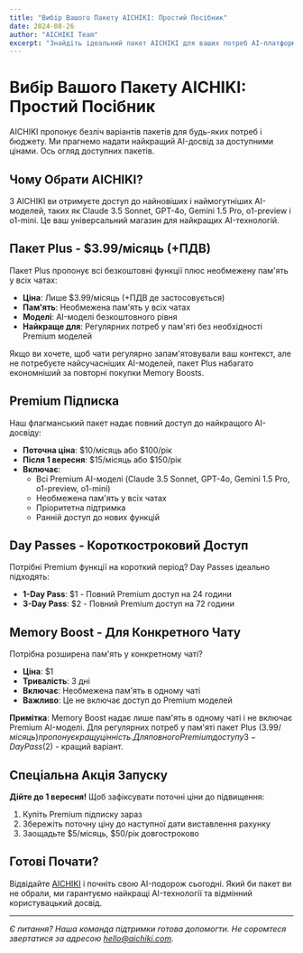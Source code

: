 ```yaml
---
title: "Вибір Вашого Пакету AICHIKI: Простий Посібник"
date: 2024-08-26
author: "AICHIKI Team"
excerpt: "Знайдіть ідеальний пакет AICHIKI для ваших потреб AI-платформи. Порівняйте варіанти Premium підписки, Day Passes і Memory Boost."
---
```


# Вибір Вашого Пакету AICHIKI: Простий Посібник

AICHIKI пропонує безліч варіантів пакетів для будь-яких потреб і бюджету. Ми прагнемо надати найкращий AI-досвід за доступними цінами. Ось огляд доступних пакетів.

## Чому Обрати AICHIKI?

З AICHIKI ви отримуєте доступ до найновіших і наймогутніших AI-моделей, таких як Claude 3.5 Sonnet, GPT-4o, Gemini 1.5 Pro, o1-preview і o1-mini. Це ваш універсальний магазин для найкращих AI-технологій.

## Пакет Plus - $3.99/місяць (+ПДВ)

Пакет Plus пропонує всі безкоштовні функції плюс необмежену пам'ять у всіх чатах:

- **Ціна**: Лише $3.99/місяць (+ПДВ де застосовується)
- **Пам'ять**: Необмежена пам'ять у всіх чатах
- **Моделі**: AI-моделі безкоштовного рівня
- **Найкраще для**: Регулярних потреб у пам'яті без необхідності Premium моделей

Якщо ви хочете, щоб чати регулярно запам'ятовували ваш контекст, але не потребуєте найсучасніших AI-моделей, пакет Plus набагато економніший за повторні покупки Memory Boosts.

## Premium Підписка

Наш флагманський пакет надає повний доступ до найкращого AI-досвіду:

- **Поточна ціна**: $10/місяць або $100/рік
- **Після 1 вересня**: $15/місяць або $150/рік
- **Включає**:
  - Всі Premium AI-моделі (Claude 3.5 Sonnet, GPT-4o, Gemini 1.5 Pro, o1-preview, o1-mini)
  - Необмежена пам'ять у всіх чатах
  - Пріоритетна підтримка
  - Ранній доступ до нових функцій

## Day Passes - Короткостроковий Доступ

Потрібні Premium функції на короткий період? Day Passes ідеально підходять:

- **1-Day Pass**: $1 - Повний Premium доступ на 24 години
- **3-Day Pass**: $2 - Повний Premium доступ на 72 години

## Memory Boost - Для Конкретного Чату

Потрібна розширена пам'ять у конкретному чаті?

- **Ціна**: $1
- **Тривалість**: 3 дні
- **Включає**: Необмежена пам'ять в одному чаті
- **Важливо**: Це не включає доступ до Premium моделей

**Примітка**: Memory Boost надає лише пам'ять в одному чаті і не включає Premium AI-моделі. Для регулярних потреб у пам'яті пакет Plus ($3.99/місяць) пропонує кращу цінність. Для повного Premium доступу 3-Day Pass ($2) - кращий варіант.

## Спеціальна Акція Запуску

**Дійте до 1 вересня!** Щоб зафіксувати поточні ціни до підвищення:

1. Купіть Premium підписку зараз
2. Збережіть поточну ціну до наступної дати виставлення рахунку
3. Заощадьте $5/місяць, $50/рік довгостроково

## Готові Почати?

Відвідайте [AICHIKI](https://aichiki.com) і почніть свою AI-подорож сьогодні. Який би пакет ви не обрали, ми гарантуємо найкращі AI-технології та відмінний користувацький досвід.

---

*Є питання? Наша команда підтримки готова допомогти. Не соромтеся звертатися за адресою hello@aichiki.com.*